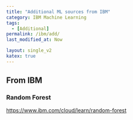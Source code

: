 ```yaml
---
title: "Additional ML sources from IBM"
category: IBM Machine Learning
tags:
  - [Additional]
permalink: /ibm/add/
last_modified_at: Now

layout: single_v2
katex: true
---
```


## From IBM
### Random Forest
https://www.ibm.com/cloud/learn/random-forest